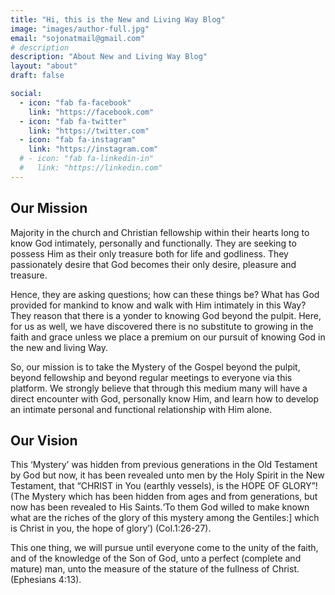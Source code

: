 ```yaml
---
title: "Hi, this is the New and Living Way Blog"
image: "images/author-full.jpg"
email: "sojonatmail@gmail.com"
# description
description: "About New and Living Way Blog"
layout: "about"
draft: false

social:
  - icon: "fab fa-facebook"
    link: "https://facebook.com"
  - icon: "fab fa-twitter"
    link: "https://twitter.com"
  - icon: "fab fa-instagram"
    link: "https://instagram.com"
  # - icon: "fab fa-linkedin-in"
  #   link: "https://linkedin.com"
---
```


## Our Mission

Majority in the church and Christian fellowship within their hearts long to know God intimately, personally and functionally. They are seeking to possess Him as their only treasure both for life and godliness. They passionately desire that God becomes their only desire, pleasure and treasure.

Hence, they are asking questions; how can these things be? What has God provided for mankind to know and walk with Him intimately in this Way? They reason that there is a yonder to knowing God beyond the pulpit.
Here, for us as well, we have discovered there is no substitute to growing in the faith and grace unless we place a premium on our pursuit of knowing God in the new and living Way.

So, our mission is to take the Mystery of the Gospel beyond the pulpit, beyond fellowship and beyond regular meetings to everyone via this platform. We strongly believe that through this medium many will have a direct encounter with God, personally know Him, and learn how to develop an intimate personal and functional relationship with Him alone.

## Our Vision

This ‘Mystery’ was hidden from previous generations in the Old Testament by God but now, it has been revealed unto men by the Holy Spirit in the New Testament, that “CHRIST in You (earthly vessels), is the HOPE OF GLORY”! (The Mystery which has been hidden from ages and from generations, but now has been revealed to His Saints.‘To them God willed to make known what are the riches of the glory of this mystery among the Gentiles:] which is Christ in you, the hope of glory’) (Col.1:26-27).

This one thing, we will pursue until everyone come to the unity of the faith, and of the knowledge of the Son of God, unto a perfect (complete and mature) man, unto the measure of the stature of the fullness of Christ. (Ephesians 4:13).
